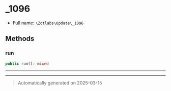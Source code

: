 
# _1096





* Full name: `\Zotlabs\Update\_1096`




## Methods


### run



```php
public run(): mixed
```












***


***
> Automatically generated on 2025-03-15
